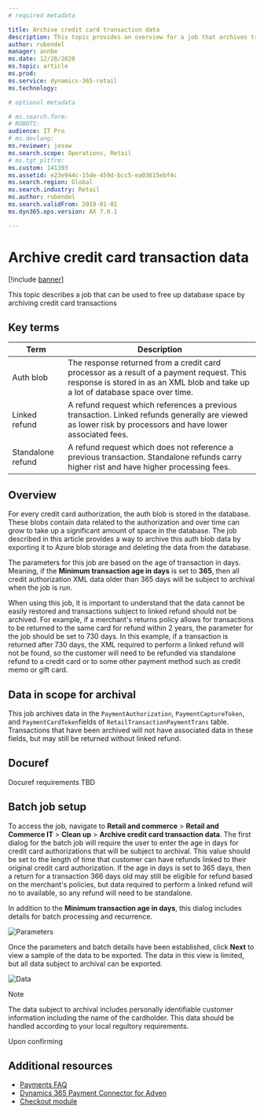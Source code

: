 ```yaml
---
# required metadata

title: Archive credit card transaction data
description: This topic provides an overview for a job that archives transaction data to free up database space.
author: rubendel
manager: annbe
ms.date: 12/28/2020
ms.topic: article
ms.prod: 
ms.service: dynamics-365-retail
ms.technology: 

# optional metadata

# ms.search.form: 
# ROBOTS: 
audience: IT Pro
# ms.devlang: 
ms.reviewer: josaw
ms.search.scope: Operations, Retail
# ms.tgt_pltfrm: 
ms.custom: 141393
ms.assetid: e23e944c-15de-459d-bcc5-ea03615ebf4c
ms.search.region: Global
ms.search.industry: Retail
ms.author: rubendel
ms.search.validFrom: 2019-01-01
ms.dyn365.ops.version: AX 7.0.1

---
```


# Archive credit card transaction data


[!include [banner](../includes/banner.md)]

This topic describes a job that can be used to free up database space by archiving credit card transactions

## Key terms

| Term | Description |
|---|---|
| Auth blob | The response returned from a credit card processor as a result of a payment request. This response is stored in as an XML blob and take up a lot of database space over time. |
| Linked refund | A refund request which references a previous transaction. Linked refunds generally are viewed as lower risk by processors and have lower associated fees. |
| Standalone refund | A refund request which does not reference a previous transaction. Standalone refunds carry higher rist and have higher processing fees. |

## Overview

For every credit card authorization, the auth blob is stored in the database. These blobs contain data related to the authorization and over time can grow to take up a significant amount of space in the database. The job described in this article provides a way to archive this auth blob data by exporting it to Azure blob storage and deleting the data from the database. 

The parameters for this job are based on the age of transaction in days. Meaning, if the **Minimum transaction age in days** is set to **365**, then all credit authorization XML data older than 365 days will be subject to archival when the job is run. 

When using this job, it is important to understand that the data cannot be easily restored and transactions subject to linked refund should not be archived. For example, if a merchant's returns policy allows for transactions to be returned to the same card for refund within 2 years, the parameter for the job should be set to 730 days. In this example, if a transaction is returned after 730 days, the XML required to perform a linked refund will not be found, so the customer will need to be refunded via standalone refund to a credit card or to some other payment method such as credit memo or gift card. 

## Data in scope for archival

This job archives data in the `PaymentAuthorization`, `PaymentCaptureToken`, and `PaymentCardToken`fields of `RetailTransactionPaymentTrans` table. Transactions that have been archived will not have associated data in these fields, but may still be returned without linked refund. 

## Docuref

Docuref requirements TBD

## Batch job setup

To access the job, navigate to **Retail and commerce** \> **Retail and Commerce IT** \> **Clean up** \> **Archive credit card transaction data**. The first dialog for the batch job will require the user to enter the age in days for credit card authorizations that will be subject to archival. This value should be set to the length of time that customer can have refunds linked to their original credit card authorization. If the age in days is set to 365 days, then a return for a transaction 366 days old may still be eligible for refund based on the merchant's policies, but data required to perform a linked refund will no to available, so any refund will need to be standalone. 

In addition to the **Minimum transaction age in days**, this dialog includes details for batch processing and recurrence. 

![Parameters](../media/Payments/batch1.png)

Once the parameters and batch details have been established, click **Next** to view a sample of the data to be exported. The data in this view is limited, but all data subject to archival can be exported. 

![Data](../media/Payments/batch2.png)

> [!NOTE]
> The data subject to archival includes personally identifiable customer information including the name of the cardholder. This data should be handled according to your local regultory requirements.

Upon confirming 


## Additional resources

- [Payments FAQ](https://docs.microsoft.com/dynamics365/unified-operations/retail/dev-itpro/payments-retail)
- [Dynamics 365 Payment Connector for Adyen](https://docs.microsoft.com/dynamics365/commerce/dev-itpro/adyen-connector?tabs=8-1-3)
- [Checkout module](https://docs.microsoft.com/dynamics365/commerce/add-checkout-module)
